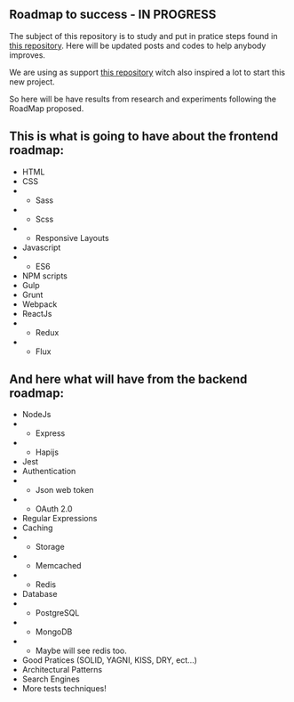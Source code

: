 Roadmap to success - IN PROGRESS
----
The subject of this repository is to study and put in pratice steps found in [this repository](https://github.com/kamranahmedse/developer-roadmap). Here will be updated posts and codes to help anybody improves.

We are using as support [this repository](https://github.com/dexteryy/spellbook-of-modern-webdev) witch also inspired a lot to start this new project. 

So here will be have results from research and experiments following the RoadMap proposed. 

This is what is going to have about the frontend roadmap:
----
 * HTML
 * CSS
 * - Sass
 * - Scss
 * - Responsive Layouts
 * Javascript
 * - ES6
 * NPM scripts
 * Gulp
 * Grunt
 * Webpack
 * ReactJs
 * - Redux
 * - Flux

And here what will have from the backend roadmap:
----
* NodeJs
* - Express
* - Hapijs
* Jest
* Authentication
* - Json web token
* - OAuth 2.0
* Regular Expressions
* Caching
* - Storage 
* - Memcached
* - Redis
* Database
* - PostgreSQL
* - MongoDB
* - Maybe will see redis too.
* Good Pratices (SOLID, YAGNI, KISS, DRY, ect...)
* Architectural Patterns
* Search Engines
* More tests techniques! 
